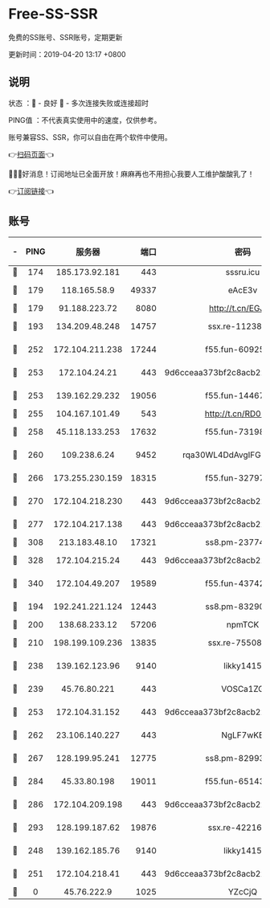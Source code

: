 # Free-SS-SSR

免费的SS账号、SSR账号，定期更新

更新时间：2019-04-20 13:17 +0800

## 说明

状态     ：🙂 - 良好 🙁 - 多次连接失败或连接超时

PING值   ：不代表真实使用中的速度，仅供参考。

账号兼容SS、SSR，你可以自由在两个软件中使用。

👉[扫码页面](https://liesauer.github.io/Free-SS-SSR/)👈

🎉🎉🎉好消息！订阅地址已全面开放！麻麻再也不用担心我要人工维护酸酸乳了！

👉[订阅链接](https://www.liesauer.net/yogurt/subscribe?ACCESS_TOKEN=DAYxR3mMaZAsaqUb)👈

## 账号

|-|PING|服务器|端口|密码|加密方式|区域|
|:----:|:----:|:-----:|-----:|:----:|:----:|:----:|
|🙂|174|185.173.92.181|443|sssru.icu|rc4-md5|RU|
|🙂|179|118.165.58.9|49337|eAcE3v|chacha20-ietf|TW|
|🙂|179|91.188.223.72|8080|http://t.cn/EGJIyrl|rc4-md5|RU|
|🙂|193|134.209.48.248|14757|ssx.re-11238638|aes-256-cfb|US|
|🙂|252|172.104.211.238|17244|f55.fun-60925074|aes-256-cfb|US|
|🙂|253|172.104.24.21|443|9d6cceaa373bf2c8acb22e60b6a58be6|aes-256-cfb|US|
|🙂|253|139.162.29.232|19056|f55.fun-14467023|aes-256-cfb|SG|
|🙂|255|104.167.101.49|543|http://t.cn/RD0D7sx|rc4-md5|CA|
|🙂|258|45.118.133.253|17632|f55.fun-73198331|aes-256-cfb|SG|
|🙂|260|109.238.6.24|9452|rqa30WL4DdAvgIFG6Fs3znzTa|aes-256-cfb|FR|
|🙂|266|173.255.230.159|18315|f55.fun-32797324|aes-256-cfb|US|
|🙂|270|172.104.218.230|443|9d6cceaa373bf2c8acb22e60b6a58be6|aes-256-cfb|US|
|🙂|277|172.104.217.138|443|9d6cceaa373bf2c8acb22e60b6a58be6|aes-256-cfb|US|
|🙂|308|213.183.48.10|17321|ss8.pm-23774464|rc4-md5|RU|
|🙂|328|172.104.215.24|443|9d6cceaa373bf2c8acb22e60b6a58be6|aes-256-cfb|US|
|🙂|340|172.104.49.207|19589|f55.fun-43742869|aes-256-cfb|SG|
|🙂|194|192.241.221.124|12443|ss8.pm-83290580|aes-256-cfb|US|
|🙂|200|138.68.233.12|57206|npmTCK|rc4-md5|US|
|🙂|210|198.199.109.236|13835|ssx.re-75508412|aes-256-cfb|US|
|🙂|238|139.162.123.96|9140|likky1415|aes-256-cfb|JP|
|🙂|239|45.76.80.221|443|VOSCa1ZG|aes-256-cfb|DE|
|🙂|253|172.104.31.152|443|9d6cceaa373bf2c8acb22e60b6a58be6|aes-256-cfb|US|
|🙂|262|23.106.140.227|443|NgLF7wKB|aes-256-cfb|US|
|🙂|267|128.199.95.241|12775|ss8.pm-82993561|aes-256-cfb|SG|
|🙂|284|45.33.80.198|19011|f55.fun-65143945|aes-256-cfb|US|
|🙂|286|172.104.209.198|443|9d6cceaa373bf2c8acb22e60b6a58be6|aes-256-cfb|US|
|🙂|293|128.199.187.62|19876|ssx.re-42216625|aes-256-cfb|SG|
|🙁|248|139.162.185.76|9140|likky1415|aes-256-cfb|DE|
|🙁|251|172.104.218.41|443|9d6cceaa373bf2c8acb22e60b6a58be6|aes-256-cfb|US|
|🙁|0|45.76.222.9|1025|YZcCjQ|rc4-md5|JP|

